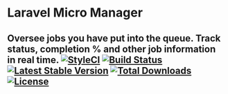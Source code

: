 # Laravel Micro Manager

Oversee jobs you have put into the queue. Track status, completion % and other job information in real time.
[![StyleCI](https://styleci.io/repos/66167231/shield)](https://styleci.io/repos/66167231)
[![Build Status](https://travis-ci.org/tomschlick/laravel-micro-manager.svg)](https://travis-ci.org/tomschlick/laravel-micro-manager)
[![Latest Stable Version](https://poser.pugx.org/tomschlick/laravel-micro-manager/v/stable)](https://packagist.org/packages/tomschlick/laravel-micro-manager)
[![Total Downloads](https://poser.pugx.org/tomschlick/laravel-micro-manager/downloads)](https://packagist.org/packages/tomschlick/laravel-micro-manager)
[![License](https://poser.pugx.org/tomschlick/laravel-micro-manager/license)](https://packagist.org/packages/tomschlick/laravel-micro-manager)
--------
